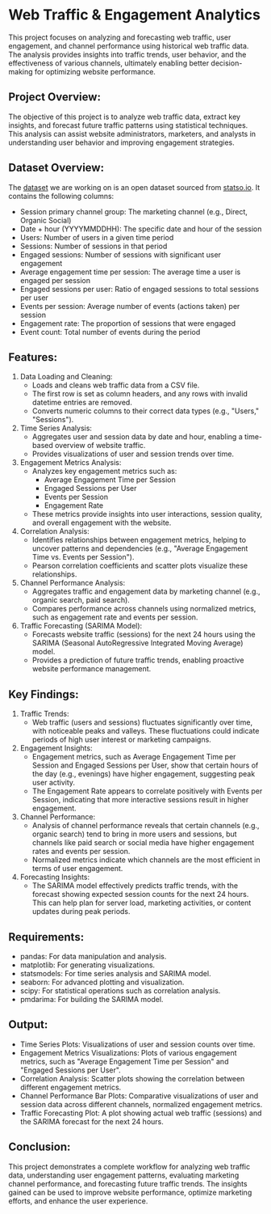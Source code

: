 # Web Traffic & Engagement Analytics
This project focuses on analyzing and forecasting web traffic, user engagement, and channel performance using historical web traffic data. The analysis provides insights into traffic trends, user behavior, and the effectiveness of various channels, ultimately enabling better decision-making for optimizing website performance.

## Project Overview:
The objective of this project is to analyze web traffic data, extract key insights, and forecast future traffic patterns using statistical techniques. This analysis can assist website administrators, marketers, and analysts in understanding user behavior and improving engagement strategies.

## Dataset Overview:
The [dataset](https://statso.io/website-performance-case-study/) we are working on is an open dataset sourced from [statso.io](statso.io). It contains the following columns:
- Session primary channel group: The marketing channel (e.g., Direct, Organic Social)
- Date + hour (YYYYMMDDHH): The specific date and hour of the session
- Users: Number of users in a given time period
- Sessions: Number of sessions in that period
- Engaged sessions: Number of sessions with significant user engagement
- Average engagement time per session: The average time a user is engaged per session
- Engaged sessions per user: Ratio of engaged sessions to total sessions per user
- Events per session: Average number of events (actions taken) per session
- Engagement rate: The proportion of sessions that were engaged
- Event count: Total number of events during the period

## Features:
1. Data Loading and Cleaning:
    - Loads and cleans web traffic data from a CSV file.
    - The first row is set as column headers, and any rows with invalid datetime entries are removed.
    - Converts numeric columns to their correct data types (e.g., "Users," "Sessions").
2. Time Series Analysis:
    - Aggregates user and session data by date and hour, enabling a time-based overview of website traffic.
    - Provides visualizations of user and session trends over time.
3. Engagement Metrics Analysis:
    - Analyzes key engagement metrics such as:
      - Average Engagement Time per Session
      - Engaged Sessions per User
      - Events per Session
      - Engagement Rate
    - These metrics provide insights into user interactions, session quality, and overall engagement with the website.
4. Correlation Analysis:
    - Identifies relationships between engagement metrics, helping to uncover patterns and dependencies (e.g., "Average Engagement Time vs. Events per Session").
    - Pearson correlation coefficients and scatter plots visualize these relationships.
5. Channel Performance Analysis:
    - Aggregates traffic and engagement data by marketing channel (e.g., organic search, paid search).
    - Compares performance across channels using normalized metrics, such as engagement rate and events per session.
6. Traffic Forecasting (SARIMA Model):
    - Forecasts website traffic (sessions) for the next 24 hours using the SARIMA (Seasonal AutoRegressive Integrated Moving Average) model.
    - Provides a prediction of future traffic trends, enabling proactive website performance management.
  
## Key Findings:
1. Traffic Trends:
   - Web traffic (users and sessions) fluctuates significantly over time, with noticeable peaks and valleys. These fluctuations could indicate periods of high user interest or marketing campaigns.
2. Engagement Insights:
   - Engagement metrics, such as Average Engagement Time per Session and Engaged Sessions per User, show that certain hours of the day (e.g., evenings) have higher engagement, suggesting peak user activity.
   - The Engagement Rate appears to correlate positively with Events per Session, indicating that more interactive sessions result in higher engagement.
3. Channel Performance:
   - Analysis of channel performance reveals that certain channels (e.g., organic search) tend to bring in more users and sessions, but channels like paid search or social media have higher engagement rates and events per session.
    - Normalized metrics indicate which channels are the most efficient in terms of user engagement.
4. Forecasting Insights:
   - The SARIMA model effectively predicts traffic trends, with the forecast showing expected session counts for the next 24 hours. This can help plan for server load, marketing activities, or content updates during peak periods.

## Requirements:
- pandas: For data manipulation and analysis.
- matplotlib: For generating visualizations.
- statsmodels: For time series analysis and SARIMA model.
- seaborn: For advanced plotting and visualization.
- scipy: For statistical operations such as correlation analysis.
- pmdarima: For building the SARIMA model.

## Output:
- Time Series Plots: Visualizations of user and session counts over time.
- Engagement Metrics Visualizations: Plots of various engagement metrics, such as "Average Engagement Time per Session" and "Engaged Sessions per User".
- Correlation Analysis: Scatter plots showing the correlation between different engagement metrics.
- Channel Performance Bar Plots: Comparative visualizations of user and session data across different channels, normalized engagement metrics.
- Traffic Forecasting Plot: A plot showing actual web traffic (sessions) and the SARIMA forecast for the next 24 hours.

## Conclusion:
This project demonstrates a complete workflow for analyzing web traffic data, understanding user engagement patterns, evaluating marketing channel performance, and forecasting future traffic trends. The insights gained can be used to improve website performance, optimize marketing efforts, and enhance the user experience.
